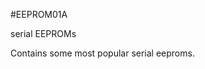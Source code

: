 <!--- PrjInfo ---> <!--- Please remove this line after manually editing --->
<!--- 00a56be08b96043df9e37d6aff7b6990 --->
<!--- Created:20170112-18:22: ---> 
<!--- Author:Mlab: ---> 
<!--- AuthorEmail:mlab@mlab.cz: ---> 
<!--- Tags:imported: ---> 
<!--- Ust:None: ---> 
<!--- Name:EEPROM01A: --->
#EEPROM01A 
<!--- LongName --->
serial EEPROMs
<!--- ELongName ---> 

<!--- Lead --->
Contains some most popular serial eeproms.
<!--- ELead ---> 


​
​
<!--- Description --->
<!--- EDescription --->
<!--- Content --->
<!--- EContent --->
            